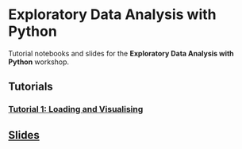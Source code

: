 # Exploratory Data Analysis with Python

Tutorial notebooks and slides for the **Exploratory Data Analysis with
Python** workshop.

## Tutorials

### [Tutorial 1: Loading and Visualising](https://colab.research.google.com/github/ben-denham/python-eda/blob/main/tutorial_1/python_eda_tutorial_1.ipynb)


## [Slides](slides/index.html)

